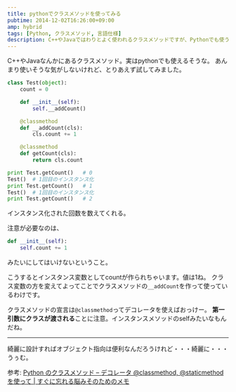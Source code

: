 ```yaml
---
title: pythonでクラスメソッドを使ってみる
pubtime: 2014-12-02T16:26:00+09:00
amp: hybrid
tags: [Python, クラスメソッド, 言語仕様]
description: C++やJavaではわりとよく使われるクラスメソッドですが、Pythonでも使うことが出来ます。というわけで、Pythonのクラスメソッドの使い方の解説記事です。
---
```


C++やJavaなんかにあるクラスメソッド。実はpythonでも使えるそうな。
あんまり使いそうな気がしないけれど、とりあえず試してみました。

``` python
class Test(object):
    count = 0

    def __init__(self):
        self.__addCount()

    @classmethod
    def __addCount(cls):
        cls.count += 1

    @classmethod
    def getCount(cls):
        return cls.count

print Test.getCount()	# 0
Test()	# 1回目のインスタンス化
print Test.getCount()	# 1
Test()	# 1回目のインスタンス化
print Test.getCount()	# 2
```
インスタンス化された回数を数えてくれる。

注意が必要なのは、
``` python
def __init__(self):
    self.count += 1
```
みたいにしてはいけないということ。

こうするとインスタンス変数としてcountが作られちゃいます。値は1ね。
クラス変数の方を変えてよってことでクラスメソッドの`__addCount`を作って使っているわけです。

クラスメソッドの宣言は`@classmethod`ってデコレータを使えばおっけー。
**第一引数にクラスが渡される**ことに注意。インスタンスメソッドのselfみたいなもんだね。

---

綺麗に設計すればオブジェクト指向は便利なんだろうけれど・・・綺麗に・・・うぅむ。

参考: [Python のクラスメソッド &#8211; デコレータ @classmethod, @staticmethod を使って | すぐに忘れる脳みそのためのメモ](http://jutememo.blogspot.jp/2008/09/python-classmethod-staticmethod.html)
